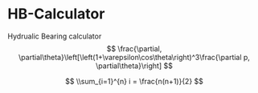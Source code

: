 # HB-Calculator
Hydrualic Bearing calculator
$$
\frac{\partial, \partial\theta}\left[\left(1+\varepsilon\cos\theta\right)^3\frac{\partial p, \partial\theta}\right]
$$

$$
\\sum_{i=1}^{n} i = \frac{n(n+1)}{2}
$$
